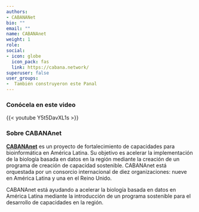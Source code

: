 ```yaml
---
authors:
- CABANANet
bio: ""
email: ""
name: CABANAnet
weight: 1
role: 
social:
- icon: globe
  icon_pack: fas
  link: https://cabana.network/
superuser: false
user_groups:
-  También construyeron este Panal
---
```


### Conócela en este video

{{< youtube Y5t5DavXL1s >}} 

### Sobre CABANAnet

**[CABANAnet](https://cabana.network/)** es un proyecto de fortalecimiento de capacidades para bioinformática en América Latina. Su objetivo es acelerar la implementación de la biología basada en datos en la región mediante la creación de un programa de creación de capacidad sostenible. CABANAnet está orquestada por un consorcio internacional de diez organizaciones: nueve en América Latina y una en el Reino Unido.

CABANAnet está ayudando a acelerar la biología basada en datos en América Latina mediante la introducción de un programa sostenible para el desarrollo de capacidades en la región.
